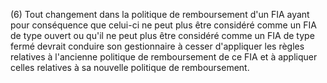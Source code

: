 (6) Tout changement dans la politique de remboursement d'un FIA ayant pour conséquence que celui-ci ne peut plus être considéré comme un FIA de type ouvert ou qu'il ne peut plus être considéré comme un FIA de type fermé devrait conduire son gestionnaire à cesser d'appliquer les règles relatives à l'ancienne politique de remboursement de ce FIA et à appliquer celles relatives à sa nouvelle politique de remboursement.